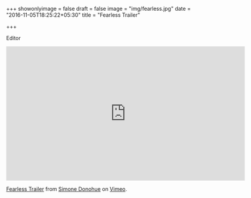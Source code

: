 +++
showonlyimage = false
draft = false
image = "img/fearless.jpg"
date = "2016-11-05T18:25:22+05:30"
title = "Fearless Trailer"

+++
<!--more-->

Editor

<iframe src="https://player.vimeo.com/video/200925517" width="640" height="360" frameborder="0" webkitallowfullscreen mozallowfullscreen allowfullscreen></iframe>
<p><a href="https://vimeo.com/200925517">Fearless Trailer</a> from <a href="https://vimeo.com/user16976500">Simone Donohue</a> on <a href="https://vimeo.com">Vimeo</a>.</p>